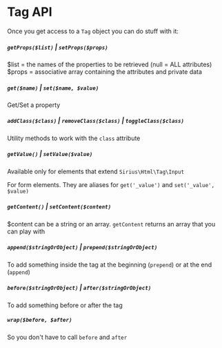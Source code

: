 
# Tag API

Once you get access to a `Tag` object you can do stuff with it:

##### `getProps($list)` | `setProps($props)`
$list = the names of the properties to be retrieved (null = ALL attributes)
$props = associative array containing the attributes and private data

##### `get($name)` | `set($name, $value)`
Get/Set a property

##### `addClass($class)` | `removeClass($class)` | `toggleClass($class)`
Utility methods to work with the `class` attribute

##### `getValue()` | `setValue($value)`
Available only for elements that extend `Sirius\Html\Tag\Input`

For form elements. They are aliases for `get('_value')` and `set('_value', $value)`

##### `getContent()` | `setContent($content)`
$content can be a string or an array. `getContent` returns an array that you can play with

##### `append($stringOrObject)` | `prepend($stringOrObject)`
To add something inside the tag at the beginning (`prepend`) or at the end (`append`)

##### `before($stringOrObject)` | `after($stringOrObject)`
To add something before or after the tag

##### `wrap($before, $after)`
So you don't have to call `before` and `after`